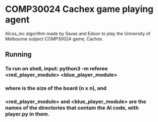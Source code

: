 # COMP30024 Cachex game playing agent

Alcos_inc algorithm made by Savas and Edson to play the University of Melbourne subject COMP30024 game; Cachex.

## Running
### To run on shell, input: python3 -m referee <n> <red_player_module> <blue_player_module>
  
### where <n> is the size of the board (n x n), and
### <red_player_module> and <blue_player_module> are the names of the directories that contain the AI code, with player.py in them.
  
